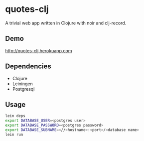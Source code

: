 # quotes-clj

A trivial web app written in Clojure with noir and clj-record.

## Demo

http://quotes-clj.herokuapp.com

## Dependencies

- Clojure
- Leiningen
- Postgresql

## Usage

```bash
lein deps
export DATABASE_USER=<postgres user>
export DATABASE_PASSWORD=<postgres password>
export DATABASE_SUBNAME=<//<hostname>:<port>/<database name>
lein run
```
